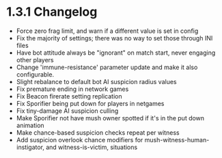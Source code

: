 # 1.3.1 Changelog

 * Force zero frag limit, and warn if a different value is set in config
 * Fix the majority of settings; there was no way to set those through INI files
 * Have bot attitude always be "ignorant" on match start, never engaging other players
 * Change 'immune-resistance' parameter update and make it also configurable.
 * Slight rebalance to default bot AI suspicion radius values
 * Fix premature ending in network games
 * Fix Beacon firerate setting replication
 * Fix Sporifier being put down for players in netgames
 * Fix tiny-damage AI suspicion culling
 * Make Sporifier not have mush owner spotted if it's in the put down animation
 * Make chance-based suspicion checks repeat per witness
 * Add suspicion overlook chance modifiers for mush-witness-human-instigator, and witness-is-victim, situations

